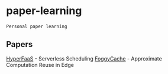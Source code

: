 # paper-learning

	Personal paper learning

## Papers

[HyperFaaS](HyperFaaS.md) - Serverless Scheduling
[FoggyCache](FoggyCache.md) - Approximate Computation Reuse in Edge